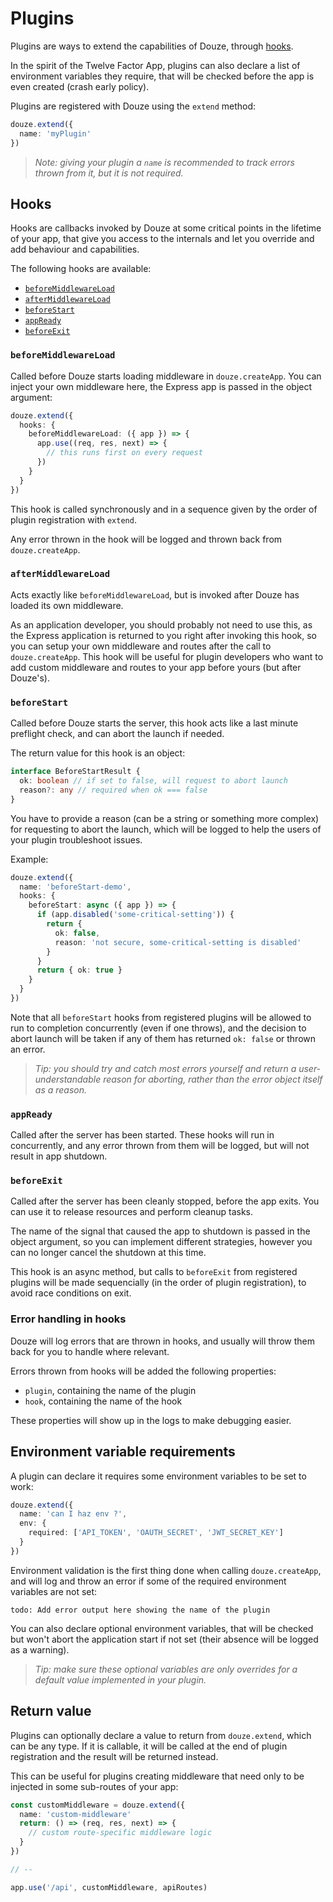 # Plugins

Plugins are ways to extend the capabilities of Douze, through [hooks](#hooks).

In the spirit of the Twelve Factor App, plugins can also declare a list of
environment variables they require, that will be checked before the app
is even created (crash early policy).

Plugins are registered with Douze using the `extend` method:

```ts
douze.extend({
  name: 'myPlugin'
})
```

> _Note: giving your plugin a `name` is recommended to track errors thrown from it, but it is not required._

## Hooks

Hooks are callbacks invoked by Douze at some critical points in the
lifetime of your app, that give you access to the internals and let you
override and add behaviour and capabilities.

The following hooks are available:

- [`beforeMiddlewareLoad`](#beforeMiddlewareLoad)
- [`afterMiddlewareLoad`](#afterMiddlewareLoad)
- [`beforeStart`](#beforeStart)
- [`appReady`](#appReady)
- [`beforeExit`](#beforeExit)

### `beforeMiddlewareLoad`

Called before Douze starts loading middleware in `douze.createApp`.
You can inject your own middleware here, the Express app is passed in the
object argument:

```ts
douze.extend({
  hooks: {
    beforeMiddlewareLoad: ({ app }) => {
      app.use((req, res, next) => {
        // this runs first on every request
      })
    }
  }
})
```

This hook is called synchronously and in a sequence given by the order of
plugin registration with `extend`.

Any error thrown in the hook will be logged and thrown back from
`douze.createApp`.

### `afterMiddlewareLoad`

Acts exactly like `beforeMiddlewareLoad`, but is invoked after Douze
has loaded its own middleware.

As an application developer, you should probably not need to use this,
as the Express application is returned to you right after invoking this
hook, so you can setup your own middleware and routes after the call
to `douze.createApp`. This hook will be useful for plugin developers who
want to add custom middleware and routes to your app before yours
(but after Douze's).

### `beforeStart`

Called before Douze starts the server, this hook acts like a last minute
preflight check, and can abort the launch if needed.

The return value for this hook is an object:

```ts
interface BeforeStartResult {
  ok: boolean // if set to false, will request to abort launch
  reason?: any // required when ok === false
}
```

You have to provide a reason (can be a string or something more complex)
for requesting to abort the launch, which will be logged to help the
users of your plugin troubleshoot issues.

Example:

```ts
douze.extend({
  name: 'beforeStart-demo',
  hooks: {
    beforeStart: async ({ app }) => {
      if (app.disabled('some-critical-setting')) {
        return {
          ok: false,
          reason: 'not secure, some-critical-setting is disabled'
        }
      }
      return { ok: true }
    }
  }
})
```

Note that all `beforeStart` hooks from registered plugins will be allowed
to run to completion concurrently (even if one throws), and the decision
to abort launch will be taken if any of them has returned `ok: false` or
thrown an error.

> _Tip: you should try and catch most errors yourself and return a user-understandable reason for aborting, rather than the error object itself as a reason._

### `appReady`

Called after the server has been started. These hooks will run in
concurrently, and any error thrown from them will be logged, but will
not result in app shutdown.

### `beforeExit`

Called after the server has been cleanly stopped, before the app exits.
You can use it to release resources and perform cleanup tasks.

The name of the signal that caused the app to shutdown is passed in the
object argument, so you can implement different strategies, however you
can no longer cancel the shutdown at this time.

This hook is an async method, but calls to `beforeExit` from registered
plugins will be made sequencially (in the order of plugin registration),
to avoid race conditions on exit.

### Error handling in hooks

Douze will log errors that are thrown in hooks, and usually will throw
them back for you to handle where relevant.

Errors thrown from hooks will be added the following properties:

- `plugin`, containing the name of the plugin
- `hook`, containing the name of the hook

These properties will show up in the logs to make debugging easier.

## Environment variable requirements

A plugin can declare it requires some environment variables to be set to
work:

```ts
douze.extend({
  name: 'can I haz env ?',
  env: {
    required: ['API_TOKEN', 'OAUTH_SECRET', 'JWT_SECRET_KEY']
  }
})
```

Environment validation is the first thing done when calling
`douze.createApp`, and will log and throw an error if some of the
required environment variables are not set:

```
todo: Add error output here showing the name of the plugin
```

You can also declare optional environment variables, that will be checked
but won't abort the application start if not set (their absence will be
logged as a warning).

> _Tip: make sure these optional variables are only overrides for a default value implemented in your plugin._

## Return value

Plugins can optionally declare a value to return from `douze.extend`,
which can be any type. If it is callable, it will be called at the end of
plugin registration and the result will be returned instead.

This can be useful for plugins creating middleware that need only to be
injected in some sub-routes of your app:

```ts
const customMiddleware = douze.extend({
  name: 'custom-middleware'
  return: () => (req, res, next) => {
    // custom route-specific middleware logic
  }
})

// --

app.use('/api', customMiddleware, apiRoutes)
```
